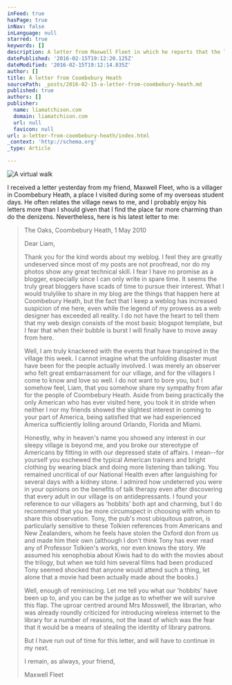 ```yaml
---
inFeed: true
hasPage: true
inNav: false
inLanguage: null
starred: true
keywords: []
description: A letter from Maxwell Fleet in which he reports that the librarian has disrupted life in this sleepy English village.
datePublished: '2016-02-15T19:12:20.125Z'
dateModified: '2016-02-15T19:12:14.835Z'
author: []
title: A letter from Coombebury Heath
sourcePath: _posts/2016-02-15-a-letter-from-coombebury-heath.md
published: true
authors: []
publisher:
  name: liamatchison.com
  domain: liamatchison.com
  url: null
  favicon: null
url: a-letter-from-coombebury-heath/index.html
_context: 'http://schema.org'
_type: Article

---
```

![A virtual walk](https://the-grid-user-content.s3-us-west-2.amazonaws.com/686d09d6-aef9-443f-b1f5-81e83ca8d54d.jpg)

I received a letter yesterday from my friend, Maxwell Fleet, who is a villager in Coombebury Heath, a place I visited during some of my overseas student days. He often relates the village news to me, and I probably enjoy his letters more than I should given that I find the place far more charming than do the denizens. Nevertheless, here is his latest letter to me:

> The Oaks, Coombebury Heath, 1 May 2010
> 
> Dear Liam,
> 
> Thank you for the kind words about my weblog. I feel they are greatly undeserved since most of my posts are not proofread, nor do my photos show any great technical skill. I fear I have no promise as a blogger, especially since I can only write in spare time. It seems the truly great bloggers have scads of time to pursue their interest. What I would trulylike to share in my blog are the things that happen here at Coombebury Heath, but the fact that I keep a weblog has increased suspicion of me here, even while the legend of my prowess as a web designer has exceeded all reality. I do not have the heart to tell them that my web design consists of the most basic blogspot template, but I fear that when their bubble is burst I will finally have to move away from here.
> 
> Well, I am truly knackered with the events that have transpired in the village this week. I cannot imagine  what the unfolding disaster must have been for the people actually involved. I was merely an observer who felt great embarrassment for our village, and for the villagers I come to know and love so well. I do not want to bore you, but I somehow feel, Liam, that you somehow share my sympathy from afar for the people of Coombebury Heath. Aside from being practically the only American who has ever visited here, you took it in stride when neither I nor my friends showed the slightest interest in coming to your part of America, being satisfied that we had experienced America sufficiently lolling around Orlando, Florida and Miami.
> 
> Honestly, why in heaven's name you showed any interest in our sleepy village is beyond me, and you broke our stereotype of Americans by fitting in with our depressed state of affairs. I mean--for yourself you eschewed the typical American trainers and bright clothing by wearing black and doing more listening than talking. You remained uncritical of our National Health even after languishing for several days with a kidney stone. I admired how undeterred you were in your opinions on the benefits of talk therapy even after discovering that every adult in our village is on antidepressants. I found your reference to our villagers as 'hobbits' both apt and charming, but I do recommend that you be more circumspect in choosing with whom to share this observation. Tony, the pub's most ubiquitous patron, is particularly sensitive to these Tolkien references from Americans and New Zealanders, whom he feels have stolen the Oxford don from us and  made him their own (although I don't think Tony has ever read any of Professor Tolkien's works, nor even knows the story. We assumed his xenophobia about Kiwis had to do with the movies about the trilogy, but when we told him several films had been produced Tony seemed shocked that anyone would attend such a thing, let alone that a movie had been actually made about the books.)
> 
> Well, enough of reminiscing. Let me tell you what our 'hobbits' have been up to, and you can be the judge as to whether we will survive this flap. The uproar centred around Mrs Mosswell, the librarian, who was already roundly criticized for introducing wireless internet to the library for a number of reasons, not the least of which was the fear that it would be a means of stealing the identity of library patrons.
> 
> But I have run out of time for this letter, and will have to continue in my next.
> 
> I remain, as always, your friend,
> 
> Maxwell Fleet